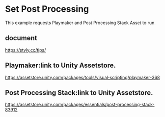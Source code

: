 # Set Post Processing

This example requests Playmaker and Post Processing Stack Asset to run.

## document
https://styly.cc/tips/

## Playmaker:link to Unity Assetstore.
https://assetstore.unity.com/packages/tools/visual-scripting/playmaker-368

## Post Processing Stack:link to Unity Assetstore.
https://assetstore.unity.com/packages/essentials/post-processing-stack-83912
